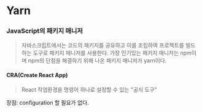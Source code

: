 # Yarn
### JavaScript의 패키지 매니저
> 자바스크립트에서는 코드의 패키지를 공유하고 이를 조립하여 프로젝트를 빌드하는 도구로 패키지 매니저를 사용한다. 가장 인기있는 패키지 매니저는 npm이며 npm의 단점을 해결하기 위해 나온 패키지 매니저가 yarn이다.

#### CRA(Create React App)
> React 작업환경을 명령어 하나로 설정할 수 있는 "공식 도구"

장점: configuration 할 필요가 없다.